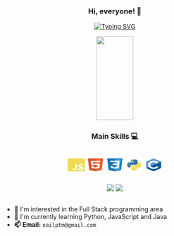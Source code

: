 <div align = center>

### Hi, everyone!  👋
  
[![Typing SVG](https://readme-typing-svg.demolab.com?font=Roboto&duration=3000&pause=1000&color=762EF7&center=true&vCenter=true&width=435&lines=You're+welcome!;My+name+is+Lian;I'm+20+years+old;I+study+Information+Systems+at+CEFET-RJ;I'm+interested+in+Full+Stack+programming)](https://git.io/typing-svg)
  <div align="center">  
  
  <img width="41%" height="190px" src="https://github-readme-stats.vercel.app/api/top-langs/?username=mendeslian&layout=compact&hide_border=true&title_color=81749c&text_color=ffffff&bg_color=0d1117" />
</div>

### Main Skills 💻

  <div style="display: inline_block"><br>
  <img align="center" alt="Lian-Js" height="30" width="40" src="https://raw.githubusercontent.com/devicons/devicon/master/icons/javascript/javascript-plain.svg">
  <img align="center" alt="Lian-HTML" height="30" width="40" src="https://raw.githubusercontent.com/devicons/devicon/master/icons/html5/html5-original.svg">
  <img align="center" alt="Lian-CSS" height="30" width="40" src="https://raw.githubusercontent.com/devicons/devicon/master/icons/css3/css3-original.svg">
  <img align="center" alt="Lian-Python" height="30" width="40" src="https://raw.githubusercontent.com/devicons/devicon/master/icons/python/python-original.svg">
  <img align="center" alt="Lian-C" height="30" width="40" src="https://raw.githubusercontent.com/devicons/devicon/master/icons/c/c-original.svg">

</div>
  
  ##
  
 <div>

  <a href="https://instagram.com/mendes.lian" target="_blank"><img src="https://img.shields.io/badge/-Instagram-%23E4405F?style=for-the-badge&logo=instagram&logoColor=white" target="_blank"></a>
 <a href="https://www.linkedin.com/in/mendeslian/" target="_blank"><img src="https://img.shields.io/badge/-LinkedIn-%230077B5?style=for-the-badge&logo=linkedin&logoColor=white" target="_blank"></a> 
  </div>
 
</div>
  
  
  ##

- 🔭 I'm interested in the Full Stack programming area
- 📖 I'm currently learning Python, JavaScript and Java
- **📫 Email:** `nailptm@gmail.com`

